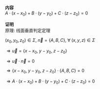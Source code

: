 **内容**  
$A\cdot(x-x_0)+B\cdot(y-y_0)+C\cdot(z-z_0)=0$  
  
**证明**  
原理: 线面垂直判定定理  
  
$(x_0,y_0,z_0)\in\Sigma,\;\vec n=\left\{A,B,C\right\},\;\forall\;(x,y,z)\in\Sigma$  
  
$\Rightarrow \vec u=\left\{x-x_0,\;y-y_0,\;z-z_0\right\}$  
  
$\Rightarrow\vec u\cdot\vec n=0$  
  
$\Rightarrow\left\{x-x_0,\;y-y_0,\;z-z_0\right\}\cdot\left\{A,B,C\right\}=0$  
  
$\Rightarrow A\cdot(x-x_0)+B\cdot(y-y_0)+C\cdot(z-z_0)=0$  
